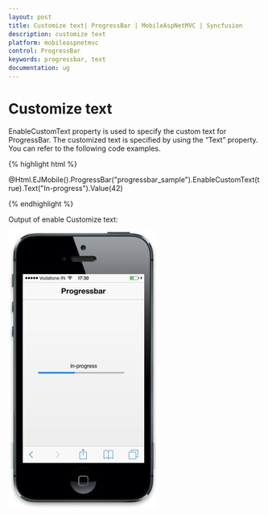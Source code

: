 ```yaml
---
layout: post
title: Customize text| ProgressBar | MobileAspNetMVC | Syncfusion
description: customize text
platform: mobileaspnetmvc
control: ProgressBar
keywords: progressbar, text
documentation: ug
---
```


# Customize text

EnableCustomText property is used to specify the custom text for ProgressBar. The customized text is specified by using the “Text” property. You can refer to the following code examples.

{% highlight html %}

@Html.EJMobile().ProgressBar("progressbar_sample").EnableCustomText(true).Text("In-progress").Value(42)

{% endhighlight %}


Output of enable Customize text:

![](Customize-text_images/Customize-text_img1.jpeg)








